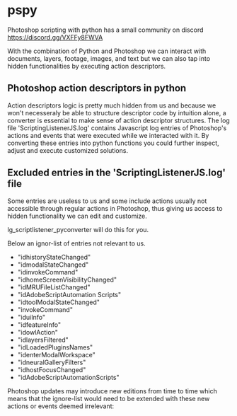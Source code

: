 # pspy
Photoshop scripting with python has a small community on discord https://discord.gg/VXFFy8FWVA

With the combination of Python and Photoshop we can interact with documents, layers, footage, images, and text but we can also tap into hidden functionalities by executing action descriptors. 

## Photoshop action descriptors in python

Action descriptors logic is pretty much hidden from us and because we won't necesseraly be able to structure descriptor code by intuition alone, a converter is essential to make sense of action descriptor structures. The log file 'ScriptingListenerJS.log' contains Javascript log entries of Photoshop's actions and events that were executed while we interacted with it. By converting these entries into python functions you could further inspect, adjust and execute customized solutions.

## Excluded entries in the 'ScriptingListenerJS.log' file

Some entries are useless to us and some include actions usually not accessible through regular actions in Photoshop, thus giving us access to hidden functionality we can edit and customize. 

lg_scriptlistener_pyconverter will do this for you.

Below an ignor-list of entries not relevant to us.

- "idhistoryStateChanged"
- "idmodalStateChanged"
- "idinvokeCommand"
- "idhomeScreenVisibilityChanged"
- "idMRUFileListChanged"
- "idAdobeScriptAutomation Scripts"
- "idtoolModalStateChanged"
- "invokeCommand"
- "iduiInfo"
- "idfeatureInfo"
- "idowlAction"
- "idlayersFiltered"
- "idLoadedPluginsNames"
- "identerModalWorkspace"
- "idneuralGalleryFilters"
- "idhostFocusChanged"
- "idAdobeScriptAutomationScripts" 
 
Photoshop updates may introduce new editions from time to time which means that the ignore-list would need to be extended with these new actions or events deemed irrelevant: